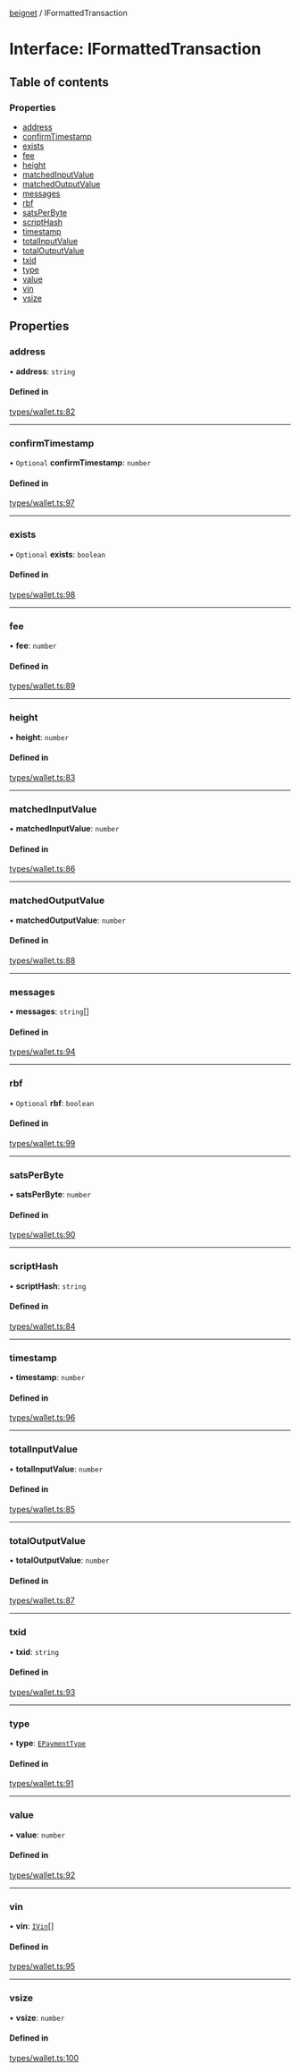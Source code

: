 [beignet](../README.md) / IFormattedTransaction

# Interface: IFormattedTransaction

## Table of contents

### Properties

- [address](IFormattedTransaction.md#address)
- [confirmTimestamp](IFormattedTransaction.md#confirmtimestamp)
- [exists](IFormattedTransaction.md#exists)
- [fee](IFormattedTransaction.md#fee)
- [height](IFormattedTransaction.md#height)
- [matchedInputValue](IFormattedTransaction.md#matchedinputvalue)
- [matchedOutputValue](IFormattedTransaction.md#matchedoutputvalue)
- [messages](IFormattedTransaction.md#messages)
- [rbf](IFormattedTransaction.md#rbf)
- [satsPerByte](IFormattedTransaction.md#satsperbyte)
- [scriptHash](IFormattedTransaction.md#scripthash)
- [timestamp](IFormattedTransaction.md#timestamp)
- [totalInputValue](IFormattedTransaction.md#totalinputvalue)
- [totalOutputValue](IFormattedTransaction.md#totaloutputvalue)
- [txid](IFormattedTransaction.md#txid)
- [type](IFormattedTransaction.md#type)
- [value](IFormattedTransaction.md#value)
- [vin](IFormattedTransaction.md#vin)
- [vsize](IFormattedTransaction.md#vsize)

## Properties

### address

• **address**: `string`

#### Defined in

[types/wallet.ts:82](https://github.com/synonymdev/beignet/blob/88520f5/src/types/wallet.ts#L82)

___

### confirmTimestamp

• `Optional` **confirmTimestamp**: `number`

#### Defined in

[types/wallet.ts:97](https://github.com/synonymdev/beignet/blob/88520f5/src/types/wallet.ts#L97)

___

### exists

• `Optional` **exists**: `boolean`

#### Defined in

[types/wallet.ts:98](https://github.com/synonymdev/beignet/blob/88520f5/src/types/wallet.ts#L98)

___

### fee

• **fee**: `number`

#### Defined in

[types/wallet.ts:89](https://github.com/synonymdev/beignet/blob/88520f5/src/types/wallet.ts#L89)

___

### height

• **height**: `number`

#### Defined in

[types/wallet.ts:83](https://github.com/synonymdev/beignet/blob/88520f5/src/types/wallet.ts#L83)

___

### matchedInputValue

• **matchedInputValue**: `number`

#### Defined in

[types/wallet.ts:86](https://github.com/synonymdev/beignet/blob/88520f5/src/types/wallet.ts#L86)

___

### matchedOutputValue

• **matchedOutputValue**: `number`

#### Defined in

[types/wallet.ts:88](https://github.com/synonymdev/beignet/blob/88520f5/src/types/wallet.ts#L88)

___

### messages

• **messages**: `string`[]

#### Defined in

[types/wallet.ts:94](https://github.com/synonymdev/beignet/blob/88520f5/src/types/wallet.ts#L94)

___

### rbf

• `Optional` **rbf**: `boolean`

#### Defined in

[types/wallet.ts:99](https://github.com/synonymdev/beignet/blob/88520f5/src/types/wallet.ts#L99)

___

### satsPerByte

• **satsPerByte**: `number`

#### Defined in

[types/wallet.ts:90](https://github.com/synonymdev/beignet/blob/88520f5/src/types/wallet.ts#L90)

___

### scriptHash

• **scriptHash**: `string`

#### Defined in

[types/wallet.ts:84](https://github.com/synonymdev/beignet/blob/88520f5/src/types/wallet.ts#L84)

___

### timestamp

• **timestamp**: `number`

#### Defined in

[types/wallet.ts:96](https://github.com/synonymdev/beignet/blob/88520f5/src/types/wallet.ts#L96)

___

### totalInputValue

• **totalInputValue**: `number`

#### Defined in

[types/wallet.ts:85](https://github.com/synonymdev/beignet/blob/88520f5/src/types/wallet.ts#L85)

___

### totalOutputValue

• **totalOutputValue**: `number`

#### Defined in

[types/wallet.ts:87](https://github.com/synonymdev/beignet/blob/88520f5/src/types/wallet.ts#L87)

___

### txid

• **txid**: `string`

#### Defined in

[types/wallet.ts:93](https://github.com/synonymdev/beignet/blob/88520f5/src/types/wallet.ts#L93)

___

### type

• **type**: [`EPaymentType`](../enums/EPaymentType.md)

#### Defined in

[types/wallet.ts:91](https://github.com/synonymdev/beignet/blob/88520f5/src/types/wallet.ts#L91)

___

### value

• **value**: `number`

#### Defined in

[types/wallet.ts:92](https://github.com/synonymdev/beignet/blob/88520f5/src/types/wallet.ts#L92)

___

### vin

• **vin**: [`IVin`](IVin.md)[]

#### Defined in

[types/wallet.ts:95](https://github.com/synonymdev/beignet/blob/88520f5/src/types/wallet.ts#L95)

___

### vsize

• **vsize**: `number`

#### Defined in

[types/wallet.ts:100](https://github.com/synonymdev/beignet/blob/88520f5/src/types/wallet.ts#L100)
